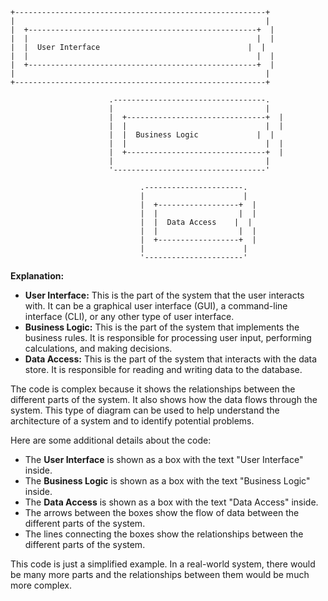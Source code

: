 ```
+--------------------------------------------------------+
|                                                        |
|  +---------------------------------------------------+  |
|  |                                                   |  |
|  |  User Interface                                 |  |
|  |                                                   |  |
|  +---------------------------------------------------+  |
|                                                        |
+--------------------------------------------------------+

                      .----------------------------------.
                      |                                  |
                      |  +-------------------------------+  |
                      |  |                               |  |
                      |  |  Business Logic             |  |
                      |  |                               |  |
                      |  +-------------------------------+  |
                      |                                  |
                      '----------------------------------'

                             .----------------------.
                             |                      |
                             |  +------------------+  |
                             |  |                  |  |
                             |  |  Data Access    |  |
                             |  |                  |  |
                             |  +------------------+  |
                             |                      |
                             '----------------------'
```

**Explanation:**

* **User Interface:** This is the part of the system that the user interacts with. It can be a graphical user interface (GUI), a command-line interface (CLI), or any other type of user interface.
* **Business Logic:** This is the part of the system that implements the business rules. It is responsible for processing user input, performing calculations, and making decisions.
* **Data Access:** This is the part of the system that interacts with the data store. It is responsible for reading and writing data to the database.

The code is complex because it shows the relationships between the different parts of the system. It also shows how the data flows through the system. This type of diagram can be used to help understand the architecture of a system and to identify potential problems.

Here are some additional details about the code:

* The **User Interface** is shown as a box with the text "User Interface" inside.
* The **Business Logic** is shown as a box with the text "Business Logic" inside.
* The **Data Access** is shown as a box with the text "Data Access" inside.
* The arrows between the boxes show the flow of data between the different parts of the system.
* The lines connecting the boxes show the relationships between the different parts of the system.

This code is just a simplified example. In a real-world system, there would be many more parts and the relationships between them would be much more complex.